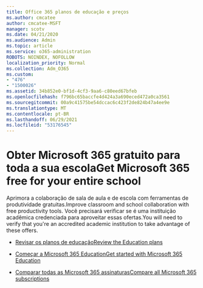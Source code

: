 ```yaml
---
title: Office 365 planos de educação e preços
ms.author: cmcatee
author: cmcatee-MSFT
manager: scotv
ms.date: 04/21/2020
ms.audience: Admin
ms.topic: article
ms.service: o365-administration
ROBOTS: NOINDEX, NOFOLLOW
localization_priority: Normal
ms.collection: Adm_O365
ms.custom:
- "476"
- "1500026"
ms.assetid: 34b852e0-bf1d-4cf3-9aa6-c80eed67bfeb
ms.openlocfilehash: f796bc65baccfe4d424a3a690eced472a0ca3561
ms.sourcegitcommit: 00a9c41575be54dccac6c423f2de824b47a4ee9e
ms.translationtype: MT
ms.contentlocale: pt-BR
ms.lasthandoff: 06/29/2021
ms.locfileid: "53176545"
---
```

# <a name="get-microsoft-365-free-for-your-entire-school"></a><span data-ttu-id="611d8-102">Obter Microsoft 365 gratuito para toda a sua escola</span><span class="sxs-lookup"><span data-stu-id="611d8-102">Get Microsoft 365 free for your entire school</span></span>

<span data-ttu-id="611d8-103">Aprimora a colaboração de sala de aula e de escola com ferramentas de produtividade gratuitas.</span><span class="sxs-lookup"><span data-stu-id="611d8-103">Improve classroom and school collaboration with free productivity tools.</span></span> <span data-ttu-id="611d8-104">Você precisará verificar se é uma instituição acadêmica credenciada para aproveitar essas ofertas.</span><span class="sxs-lookup"><span data-stu-id="611d8-104">You will need to verify that you're an accredited academic institution to take advantage of these offers.</span></span>
  
- [<span data-ttu-id="611d8-105">Revisar os planos de educação</span><span class="sxs-lookup"><span data-stu-id="611d8-105">Review the Education plans</span></span>](https://products.office.com/academic/compare-office-365-education-plans)

- [<span data-ttu-id="611d8-106">Começar a Microsoft 365 Education</span><span class="sxs-lookup"><span data-stu-id="611d8-106">Get started with Microsoft 365 Education</span></span>](https://support.office.com/article/get-started-with-office-365-education-ab02abe5-a1ee-458c-b749-5b44416ccf14?wt.mc_id=o365_portal_mmaven&ui=en-US&rs=en-US&ad=US)

- [<span data-ttu-id="611d8-107">Comparar todas as Microsoft 365 assinaturas</span><span class="sxs-lookup"><span data-stu-id="611d8-107">Compare all Microsoft 365 subscriptions</span></span>](https://products.office.com/business/compare-more-office-365-for-business-plans)